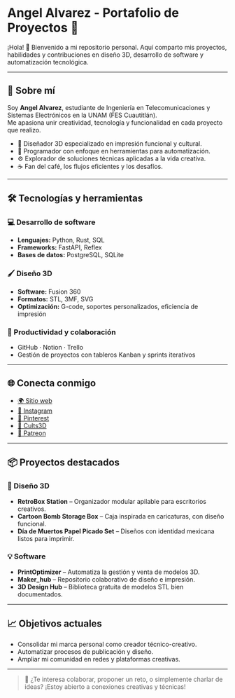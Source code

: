 # Angel Alvarez - Portafolio de Proyectos 🚀

¡Hola! 👋 Bienvenido a mi repositorio personal. Aquí comparto mis proyectos, habilidades y contribuciones en diseño 3D, desarrollo de software y automatización tecnológica.

---

## 🎯 Sobre mí

Soy **Angel Alvarez**, estudiante de Ingeniería en Telecomunicaciones y Sistemas Electrónicos en la UNAM (FES Cuautitlán).  
Me apasiona unir creatividad, tecnología y funcionalidad en cada proyecto que realizo.

- 🎨 Diseñador 3D especializado en impresión funcional y cultural.
- 🧠 Programador con enfoque en herramientas para automatización.
- ⚙️ Explorador de soluciones técnicas aplicadas a la vida creativa.
- ☕ Fan del café, los flujos eficientes y los desafíos.

---

## 🛠️ Tecnologías y herramientas

### 💻 Desarrollo de software
- **Lenguajes:** Python, Rust, SQL
- **Frameworks:** FastAPI, Reflex
- **Bases de datos:** PostgreSQL, SQLite

### 🖌️ Diseño 3D
- **Software:** Fusion 360
- **Formatos:** STL, 3MF, SVG
- **Optimización:** G-code, soportes personalizados, eficiencia de impresión

### 📂 Productividad y colaboración
- GitHub · Notion · Trello
- Gestión de proyectos con tableros Kanban y sprints iterativos

---

## 🌐 Conecta conmigo

- [🌍 Sitio web](https://capricium_co-navy-wood.reflex.run/)
- [📸 Instagram](https://www.instagram.com/capricium.co)
- [📌 Pinterest](https://pin.it/59oWEDkjK)
- [🎁 Cults3D](https://cults3d.com/@Capricium)
- [🧡 Patreon](https://patreon.com/Capricium_co)

---

## 📦 Proyectos destacados

### 🎨 Diseño 3D
- **RetroBox Station** – Organizador modular apilable para escritorios creativos.
- **Cartoon Bomb Storage Box** – Caja inspirada en caricaturas, con diseño funcional.
- **Día de Muertos Papel Picado Set** – Diseños con identidad mexicana listos para imprimir.

### 💡 Software
- **PrintOptimizer** – Automatiza la gestión y venta de modelos 3D.
- **Maker_hub** – Repositorio colaborativo de diseño e impresión.
- **3D Design Hub** – Biblioteca gratuita de modelos STL bien documentados.

---

## 📈 Objetivos actuales

- Consolidar mi marca personal como creador técnico-creativo.
- Automatizar procesos de publicación y diseño.
- Ampliar mi comunidad en redes y plataformas creativas.

---

> 💬 ¿Te interesa colaborar, proponer un reto, o simplemente charlar de ideas? ¡Estoy abierto a conexiones creativas y técnicas!
